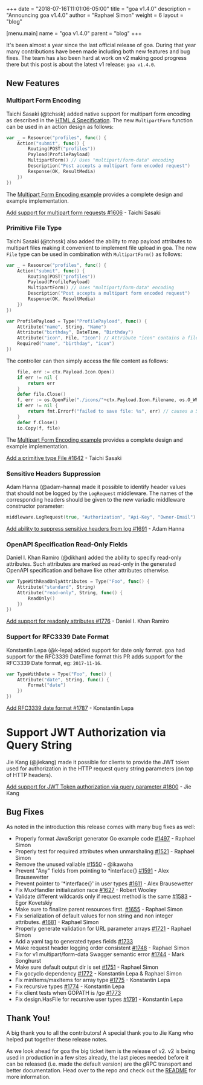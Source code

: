 +++
date = "2018-07-16T11:01:06-05:00"
title = "goa v1.4.0"
description = "Announcing goa v1.4.0"
author = "Raphael Simon"
weight = 6
layout = "blog"

[menu.main]
name = "goa v1.4.0"
parent = "blog"
+++

It's been almost a year since the last official release of goa. During that year
many contributions have been made including both new features and bug fixes. The
team has also been hard at work on v2 making good progress there but this post
is about the latest v1 release: `goa v1.4.0`.

## New Features

### Multipart Form Encoding

Taichi Sasaki (@tchssk) added native support for multipart form encoding as
described in the
[HTML 4 Specification](https://www.w3.org/TR/html401/interact/forms.html#h-17.13.4.2).
The new `MultipartForm` function can be used in an action design as follows:

```go
var _ = Resource("profiles", func() {
	Action("submit", func() {
		Routing(POST("profiles"))
		Payload(ProfilePayload)
		MultipartForm() // Uses "multipart/form-data" encoding
		Description("Post accepts a multipart form encoded request")
		Response(OK, ResultMedia)
	})
})
```

The
[Multipart Form Encoding example](https://github.com/goadesign/examples/tree/master/multipart_form)
provides a complete design and example implementation.

[Add support for multipart form requests #1606](https://github.com/goadesign/goa/pull/1606) - Taichi Sasaki

### Primitive File Type

Taichi Sasaki (@tchssk) also added the ability to map payload attributes to
multipart files making it convenient to implement file upload in goa. The new
`File` type can be used in combination with `MultipartForm()` as follows:

```go
var _ = Resource("profiles", func() {
	Action("submit", func() {
		Routing(POST("profiles"))
		Payload(ProfilePayload)
		MultipartForm() // Uses "multipart/form-data" encoding
		Description("Post accepts a multipart form encoded request")
		Response(OK, ResultMedia)
	})
})

var ProfilePayload = Type("ProfilePayload", func() {
	Attribute("name", String, "Name")
	Attribute("birthday", DateTime, "Birthday")
	Attribute("icon", File, "Icon") // Attribute "icon" contains a file
	Required("name", "birthday", "icon")
})
```

The controller can then simply access the file content as follows:

```go
	file, err := ctx.Payload.Icon.Open()
	if err != nil {
		return err
	}
	defer file.Close()
	f, err := os.OpenFile("./icons/"+ctx.Payload.Icon.Filename, os.O_WRONLY|os.O_CREATE, 0666)
	if err != nil {
		return fmt.Errorf("failed to save file: %s", err) // causes a 500 response
	}
	defer f.Close()
	io.Copy(f, file)
```

The
[Multipart Form Encoding example](https://github.com/goadesign/examples/tree/master/multipart_form)
provides a complete design and example implementation.

[Add a primitive type File #1642](https://github.com/goadesign/goa/pull/1642) - Taichi Sasaki

### Sensitive Headers Suppression

Adam Hanna (@adam-hanna) made it possible to identify header values that should
not be logged by the `LogRequest` middleware. The names of the corresponding
headers should be given to the new variadic middleware constructor parameter:

```go
middleware.LogRequest(true, "Authorization", "Api-Key", "Owner-Email")
```

[Add ability to suppress sensitive headers from log #1691](https://github.com/goadesign/goa/pull/1691) - Adam Hanna

### OpenAPI Specification Read-Only Fields

Daniel I. Khan Ramiro (@dikhan) added the ability to specify read-only
attributes. Such attributes are marked as read-only in the generated OpenAPI
specification and behave like other attributes otherwise.

```go
var TypeWithReadOnlyAttributes = Type("Foo", func() {
	Attribute("standard", String)
	Attribute("read-only", String, func() {
		ReadOnly()
	})
})
```

[Add support for readonly attributes #1776](https://github.com/goadesign/goa/pull/1776) - Daniel I. Khan Ramiro

### Support for RFC3339 Date Format

Konstantin Lepa (@k-lepa) added support for date only format. goa had support
for the RFC3339 DateTime format this PR adds support for the RFC3339 Date
format, eg: `2017-11-16`.

```go
var TypeWithDate = Type("Foo", func() {
	Attribute("date", String, func() {
		Format("date")
	})
})
```

[Add RFC3339 date format #1787](https://github.com/goadesign/goa/pull/1787) - Konstantin Lepa

# Support JWT Authorization via Query String

Jie Kang (@jiekang) made it possible for clients to provide the JWT token used
for authorization in the HTTP request query string parameters (on top of HTTP
headers).

[Add support for JWT Token authorization via query parameter #1800](https://github.com/goadesign/goa/pull/1800) - Jie Kang

## Bug Fixes

As noted in the introduction this release comes with many bug fixes as well:

* Properly format JavaScript generator Go example code [#1497](https://github.com/goadesign/goa/pull/1497) - Raphael Simon
* Properly test for required attributes when unmarshaling [#1521](https://github.com/goadesign/goa/pull/1521) - Raphael Simon
* Remove the unused valiable [#1550](https://github.com/goadesign/goa/pull/1550) - @ikawaha
* Prevent "Any" fields from pointing to *interface{} [#1591](https://github.com/goadesign/goa/pull/1591) - Alex Brausewetter
* Prevent pointer to '*interface{}' in user types [#1611](https://github.com/goadesign/goa/pull/1611) - Alex Brausewetter
* Fix MuxHandler initialization race [#1627](https://github.com/goadesign/goa/pull/1627) - Robert Wooley
* Validate different wildcards only if request method is the same [#1583](https://github.com/goadesign/goa/pull/1583) - Egor Kovetskiy
* Make sure to finalize parent resources first. [#1655](https://github.com/goadesign/goa/pull/1655) - Raphael Simon
* Fix serialization of default values for non string and non integer attributes. [#1681](https://github.com/goadesign/goa/pull/1681) - Raphael Simon
* Properly generate validation for URL parameter arrays [#1721](https://github.com/goadesign/goa/pull/1721) - Raphael Simon
* Add a yaml tag to generated types fields [#1733](https://github.com/goadesign/goa/pull/1733)
* Make request header logging order consistent [#1748](https://github.com/goadesign/goa/pull/1748) - Raphael Simon
* Fix for v1 multipart/form-data Swagger semantic error [#1744](https://github.com/goadesign/goa/pull/1744) - Mark Songhurst
* Make sure default output dir is set [#1751](https://github.com/goadesign/goa/pull/1751) - Raphael Simon
* Fix gocyclo dependency [#1772](https://github.com/goadesign/goa/pull/1772) - Konstantin Lepa & Raphael Simon
* Fix minItems/maxItems for array type [#1775](https://github.com/goadesign/goa/pull/1775) - Konstantin Lepa
* Fix recursive types [#1774](https://github.com/goadesign/goa/pull/1774) - Konstantin Lepa
* Fix client tests when GOPATH is /go [#1773](https://github.com/goadesign/goa/pull/1773)
* Fix design.HasFile for recursive user types [#1791](https://github.com/goadesign/goa/pull/1791) - Konstantin Lepa

## Thank You!

A big thank you to all the contributors! A special thank you to Jie Kang who
helped put together these release notes.

As we look ahead for goa the big ticket item is the release of v2. v2 is being
used in production in a few sites already, the last pieces needed before it can
be released (i.e. made the default version) are the gRPC transport and better
documentation. Head over to the repo and check out the
[README](https://github.com/goadesign/goa/blob/v2/README.md) for more
information.
